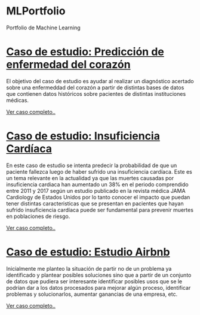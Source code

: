 # MLPortfolio
Portfolio de Machine Learning
# [Caso de estudio: Predicción de enfermedad del corazón](https://github.com/IgnacioPuchet/MLPortfolio/tree/main/heartdisease)

El objetivo del caso de estudio es ayudar al realizar un diagnóstico acertado sobre 
una enfermeddad del corazón a partir de distintas bases de datos que contienen datos 
históricos sobre pacientes de distintas instituciones médicas.

<a href="heartdisease/index.html">Ver caso completo..</a>


# [Caso de estudio: Insuficiencia Cardíaca](https://github.com/IgnacioPuchet/MLPortfolio/tree/main/heartfailure)

En este caso de estudio se intenta predecir la probabilidad de que un paciente fallezca luego de haber sufrido una insuficiencia cardíaca.
Este es un tema relevante en la actualidad ya que las muertes causadas por insuficiencia cardiaca han aumentado un 38% en el periodo comprendido 
entre 2011 y 2017 según un estudio publicado en la revista médica JAMA Cardiology de Estados Unidos por lo tanto conocer el impacto que puedan tener distintas 
caracteristicas que se presentan en pacientes que hayan sufrido insuficiencia cardíaca puede ser fundamental para prevenir muertes en poblaciones de riesgo.

<a href="heartfailure/index.html">Ver caso completo..</a>

# [Caso de estudio: Estudio Airbnb](https://github.com/IgnacioPuchet/MLPortfolio/tree/main/Airbnb)

Inicialmente me planteo la situación de partir no de un problema ya identificado y plantear posibles soluciones sino que a partir de un conjunto de datos que pudiera ser interesante identificar posibles usos que se le podrían dar a los datos procesados para mejorar algún proceso, identificar problemas y solucionarlos, aumentar ganancias de una empresa, etc. 

<a href="Airbnb/index.html">Ver caso completo..</a>
